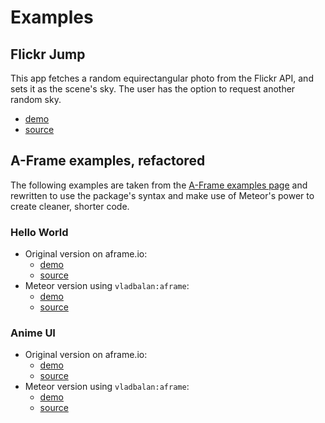 Examples
===============================

## Flickr Jump

This app fetches a random equirectangular photo from the Flickr API, and sets it as the scene's sky. The user has the option to request another random sky.

- [demo](http://vlad.balan.space/magic/examples/FlickrJump)
- [source](FlickrJump)

## A-Frame examples, refactored

The following examples are taken from the [A-Frame examples page](https://aframe.io/examples/) and rewritten to use the package's syntax and make use of Meteor's power to create cleaner, shorter code.

### Hello World

- Original version on aframe.io:
  - [demo](https://aframe.io/examples/showcase/helloworld/)
  - [source](https://github.com/aframevr/aframe/tree/master/boilerplate-helloworld)
- Meteor version using `vladbalan:aframe`:
  - [demo](http://vlad.balan.space/magic/examples/HelloWorld)
  - [source](HelloWorld)


### Anime UI

- Original version on aframe.io:
  - [demo](https://aframe.io/examples/showcase/anime-UI/)
  - [source](https://github.com/aframevr/aframe/tree/master/examples/showcase-anime-UI)
- Meteor version using `vladbalan:aframe`:
  - [demo](http://vlad.balan.space/magic/examples/AnimeUI)
  - [source](AnimeUI)
